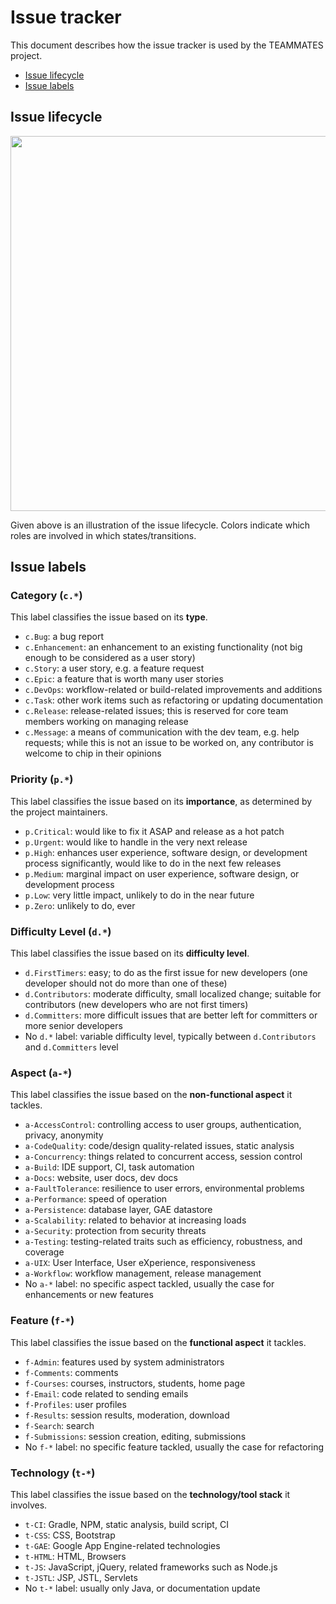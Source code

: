 # Issue tracker

This document describes how the issue tracker is used by the TEAMMATES project.

* [Issue lifecycle](#issue-lifecycle)
* [Issue labels](#issue-labels)

## Issue lifecycle

<img src="images/IssueLifecycle.png" width="600">

Given above is an illustration of the issue lifecycle.
Colors indicate which roles are involved in which states/transitions.

## Issue labels

### Category (`c.*`)

This label classifies the issue based on its **type**.

* `c.Bug`: a bug report
* `c.Enhancement`: an enhancement to an existing functionality (not big enough to be considered as a user story)
* `c.Story`: a user story, e.g. a feature request
* `c.Epic`: a feature that is worth many user stories
* `c.DevOps`: workflow-related or build-related improvements and additions
* `c.Task`: other work items such as refactoring or updating documentation
* `c.Release`: release-related issues; this is reserved for core team members working on managing release
* `c.Message`: a means of communication with the dev team, e.g. help requests; while this is not an issue to be worked on, any contributor is welcome to chip in their opinions

### Priority (`p.*`)

This label classifies the issue based on its **importance**, as determined by the project maintainers.

* `p.Critical`: would like to fix it ASAP and release as a hot patch
* `p.Urgent`: would like to handle in the very next release
* `p.High`: enhances user experience, software design, or development process significantly, would like to do in the next few releases
* `p.Medium`: marginal impact on user experience, software design, or development process
* `p.Low`: very little impact, unlikely to do in the near future
* `p.Zero`: unlikely to do, ever

### Difficulty Level (`d.*`)

This label classifies the issue based on its **difficulty level**.

* `d.FirstTimers`: easy; to do as the first issue for new developers (one developer should not do more than one of these)
* `d.Contributors`: moderate difficulty, small localized change; suitable for contributors (new developers who are not first timers)
* `d.Committers`: more difficult issues that are better left for committers or more senior developers
* No `d.*` label: variable difficulty level, typically between `d.Contributors` and `d.Committers` level

### Aspect (`a-*`)

This label classifies the issue based on the **non-functional aspect** it tackles.

* `a-AccessControl`: controlling access to user groups, authentication, privacy, anonymity
* `a-CodeQuality`: code/design quality-related issues, static analysis
* `a-Concurrency`: things related to concurrent access, session control
* `a-Build`: IDE support, CI, task automation
* `a-Docs`: website, user docs, dev docs
* `a-FaultTolerance`: resilience to user errors, environmental problems
* `a-Performance`: speed of operation
* `a-Persistence`: database layer, GAE datastore
* `a-Scalability`: related to behavior at increasing loads
* `a-Security`: protection from security threats
* `a-Testing`: testing-related traits such as efficiency, robustness, and coverage
* `a-UIX`: User Interface, User eXperience, responsiveness
* `a-Workflow`: workflow management, release management
* No `a-*` label: no specific aspect tackled, usually the case for enhancements or new features

### Feature (`f-*`)

This label classifies the issue based on the **functional aspect** it tackles.

* `f-Admin`: features used by system administrators
* `f-Comments`: comments
* `f-Courses`: courses, instructors, students, home page
* `f-Email`: code related to sending emails
* `f-Profiles`: user profiles
* `f-Results`: session results, moderation, download
* `f-Search`: search
* `f-Submissions`: session creation, editing, submissions
* No `f-*` label: no specific feature tackled, usually the case for refactoring

### Technology (`t-*`)

This label classifies the issue based on the **technology/tool stack** it involves.

* `t-CI`: Gradle, NPM, static analysis, build script, CI
* `t-CSS`: CSS, Bootstrap
* `t-GAE`: Google App Engine-related technologies
* `t-HTML`: HTML, Browsers
* `t-JS`: JavaScript, jQuery, related frameworks such as Node.js
* `t-JSTL`: JSP, JSTL, Servlets
* No `t-*` label: usually only Java, or documentation update
